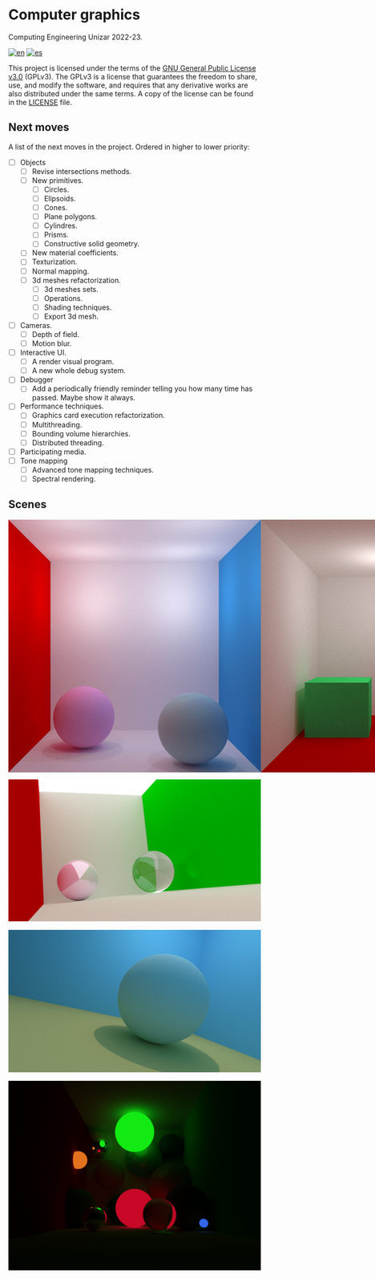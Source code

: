 # Computer graphics
Computing Engineering Unizar 2022-23.

[![en](https://img.shields.io/badge/lang-en-red.svg)](README.md)
[![es](https://img.shields.io/badge/lang-es-yellow.svg)](README_es.md)

This project is licensed under the terms of the [GNU General Public License v3.0](https://www.gnu.org/licenses/gpl-3.0.en.html) (GPLv3). The GPLv3 is a license that guarantees the freedom to share, use, and modify the software, and requires that any derivative works are also distributed under the same terms. A copy of the license can be found in the [LICENSE](LICENSE) file.

<!--
[![pt-br](https://img.shields.io/badge/lang-pt--br-green.svg)](README.pt-br.md)
-->

## Next moves
A list of the next moves in the project. Ordered in higher to lower priority:
- [ ] Objects
  - [ ] Revise intersections methods.
  - [ ] New primitives.
    - [ ] Circles.
    - [ ] Elipsoids.
    - [ ] Cones.
    - [ ] Plane polygons.
    - [ ] Cylindres.
    - [ ] Prisms.
    - [ ] Constructive solid geometry.
  - [ ] New material coefficients.
  - [ ] Texturization.
  - [ ] Normal mapping.
  - [ ] 3d meshes refactorization.
    - [ ] 3d meshes sets.
    - [ ] Operations.
    - [ ] Shading techniques.
    - [ ] Export 3d mesh.
- [ ] Cameras.
  - [ ] Depth of field.
  - [ ] Motion blur.
- [ ] Interactive UI.
  - [ ] A render visual program.
  - [ ] A new whole debug system.
- [ ] Debugger
  - [ ] Add a periodically friendly reminder telling you how many time has passed. Maybe show it always.
- [ ] Performance techniques.
  - [ ] Graphics card execution refactorization.
  - [ ] Multithreading.
  - [ ] Bounding volume hierarchies.
  - [ ] Distributed threading.
- [ ] Participating media.
- [ ] Tone mapping
  - [ ] Advanced tone mapping techniques.
  - [ ] Spectral rendering.

## **Scenes**
<div style="display:flex;">
  <img src="scenes/scene8-512ppp_4lightpoints.png" alt="4 lightpoints scene" style="flex:1;">
  <img src="scenes/scene10-256ppp_superliminal.png" alt="Superliminal easter egg scene" style="flex:1;">
</div>

![Hola](scenes/scene4-512ppp_cinematic.png)

![Hola](scenes/scene13-512ppp_cinematic-blue.png)

![Hola](scenes/scene6-512ppp_new-hdr.png)
